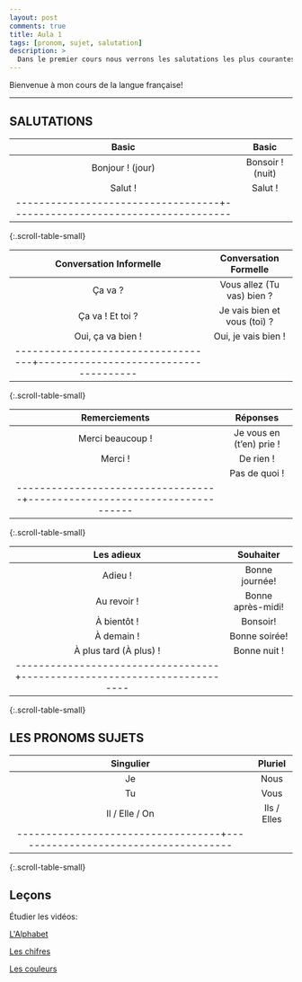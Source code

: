 ```yaml
---
layout: post
comments: true
title: Aula 1
tags: [pronom, sujet, salutation]
description: >
  Dans le premier cours nous verrons les salutations les plus courantes et les pronoms sujets.<!--more-->
---
```


Bienvenue à mon cours de la langue française!


---------------------------------------------------------------------------


SALUTATIONS
-----------


|               Basic               |                 Basic                |
|:---------------------------------:|:------------------------------------:|
|Bonjour ! 	(jour)					|	    Bonsoir !      (nuit)          |
|Salut !                            |Salut !                               |
|-----------------------------------+--------------------------------------|
{:.scroll-table-small}


|      Conversation Informelle      |        Conversation Formelle         |
|:---------------------------------:|:------------------------------------:|
|Ça va ?						    |       Vous allez (Tu vas) bien ?     |
|Ça va ! Et toi ?          			|       Je vais bien et vous (toi) ?   |
|Oui, ça va bien !					|	    Oui, je vais bien !            |
|-----------------------------------+--------------------------------------|
{:.scroll-table-small}


|           Remerciements           |               Réponses               |
|:---------------------------------:|:------------------------------------:|
|Merci beaucoup !                   |        Je vous en (t’en) prie !      |
|Merci !                            |               De rien !              |
|                                   |              Pas de quoi !           |
|-----------------------------------+--------------------------------------|
{:.scroll-table-small}


|            Les adieux             |               Souhaiter              |
|:---------------------------------:|:------------------------------------:|
|Adieu !                            |Bonne journée!                        |
|Au revoir !                        |Bonne après-midi!                     |
|À bientôt !                        |Bonsoir!                              |
|À demain !                         |Bonne soirée!                         |
|À plus tard (À plus) !             |Bonne nuit !                          |
|-----------------------------------+--------------------------------------|
{:.scroll-table-small}


LES PRONOMS SUJETS
-----------

|             Singulier             |                Pluriel               |
|:---------------------------------:|:------------------------------------:|
|Je                                 |Nous                                  |
|Tu                                 |Vous                                  |
|Il  /  Elle  /  On                 |Ils  /  Elles                         |
|-----------------------------------+--------------------------------------|
{:.scroll-table-small}


Leçons
------

Étudier les vidéos:

[L'Alphabet](https://www.youtube.com/watch?v=J2vSH8e-ME0)

[Les chifres](https://www.youtube.com/watch?v=YAu1ayf2f0s)

[Les couleurs](https://www.youtube.com/watch?v=DAjssWEquzM)
